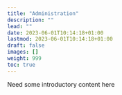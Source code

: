 ```yaml
---
title: "Administration"
description: ""
lead: ""
date: 2023-06-01T10:14:18+01:00
lastmod: 2023-06-01T10:14:18+01:00
draft: false
images: []
weight: 999
toc: true
---
```

Need some introductory content here